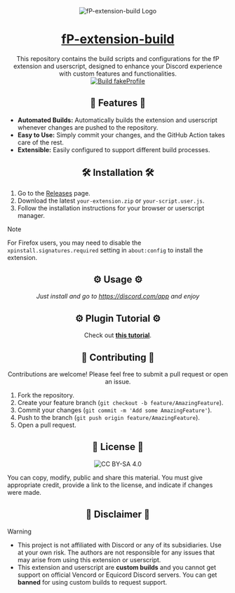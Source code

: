 <div align="center">

  <img src="https://avatars.githubusercontent.com/u/221838119?s=200" alt="fP-extension-build Logo">

# [fP-extension-build](#)

This repository contains the build scripts and configurations for the fP extension and userscript, designed to enhance your Discord experience with custom features and functionalities.  
[![Build fakeProfile](https://github.com/TheLumiDevs/fP-extension-build/actions/workflows/build.yml/badge.svg)](https://github.com/TheLumiDevs/fP-extension-build/actions/workflows/build.yml)

## 🚀 Features 🚀

<div align="left">

*   **Automated Builds:** Automatically builds the extension and userscript whenever changes are pushed to the repository.
*   **Easy to Use:** Simply commit your changes, and the GitHub Action takes care of the rest.
*   **Extensible:** Easily configured to support different build processes.

</div>

## 🛠️ Installation 🛠️

<div align="left">

1.  Go to the [Releases](https://github.com/TheLumiDevs/fP-extension-build/releases) page.
2.  Download the latest `your-extension.zip` or `your-script.user.js`.
3.  Follow the installation instructions for your browser or userscript manager.

> [!NOTE]
> For Firefox users, you may need to disable the `xpinstall.signatures.required` setting in `about:config` to install the extension.

</div>

## ⚙️ Usage ⚙️

*Just install and go to https://discord.com/app and enjoy*

## ⚙️ Plugin Tutorial ⚙️

Check out **[this tutorial](https://github.com/TheLumiDevs/fakeProfile/blob/main/docs/tutorial.md)**.

## 🤝 Contributing 🤝

Contributions are welcome! Please feel free to submit a pull request or open an issue.

<div align="left">

1.  Fork the repository.
2.  Create your feature branch (`git checkout -b feature/AmazingFeature`).
3.  Commit your changes (`git commit -m 'Add some AmazingFeature'`).
4.  Push to the branch (`git push origin feature/AmazingFeature`).
5.  Open a pull request.

</div>

## 📄 License 📄

![![CC BY-SA 4.0](https://licensebuttons.net/l/by-sa/4.0/88x31.png)](https://creativecommons.org/licenses/by-sa/4.0/)

<div align="left">

You can copy, modify, public and share this material. You must give appropriate credit, provide a link to the license, and indicate if changes were made.

</div>

## 📜 Disclaimer 📜

<div align="left">

> [!WARNING]
> - This project is not affiliated with Discord or any of its subsidiaries. Use at your own risk. The authors are not responsible for any issues that may arise from using this extension or userscript.  
> - This extension and userscript are **custom builds** and you cannot get support on official Vencord or Equicord Discord servers. You can get **banned** for using custom builds to request support.

</div>